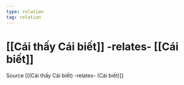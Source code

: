 ```yaml
---
type: relation
tag: relation
---
```

# [[Cái thấy Cái biết]] -relates- [[Cái biết]]
Source [[(Cái thấy Cái biết) -relates- (Cái biết)]]
